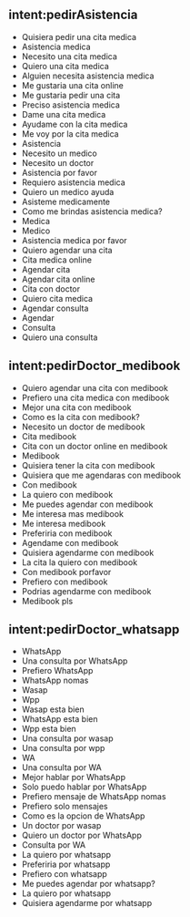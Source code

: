 ## intent:pedirAsistencia
- Quisiera pedir una cita medica
- Asistencia medica
- Necesito una cita medica
- Quiero una cita medica
- Alguien necesita asistencia medica
- Me gustaria una cita online
- Me gustaria pedir una cita
- Preciso asistencia medica
- Dame una cita medica
- Ayudame con la cita medica
- Me voy por la cita medica
- Asistencia
- Necesito un medico
- Necesito un doctor
- Asistencia por favor
- Requiero asistencia medica
- Quiero un medico ayuda
- Asisteme medicamente
- Como me brindas asistencia medica?
- Medica
- Medico
- Asistencia medica por favor
- Quiero agendar una cita
- Cita medica online
- Agendar cita
- Agendar cita online
- Cita con doctor
- Quiero cita medica
- Agendar consulta
- Agendar
- Consulta
- Quiero una consulta

## intent:pedirDoctor_medibook
- Quiero agendar una cita con medibook
- Prefiero una cita medica con medibook
- Mejor una cita con medibook
- Como es la cita con medibook?
- Necesito un doctor de medibook
- Cita medibook
- Cita con un doctor online en medibook
- Medibook
- Quisiera tener la cita con medibook
- Quisiera que me agendaras con medibook
- Con medibook
- La quiero con medibook
- Me puedes agendar con medibook
- Me interesa mas medibook
- Me interesa medibook
- Preferiria con medibook
- Agendame con medibook
- Quisiera agendarme con medibook
- La cita la quiero con medibook
- Con medibook porfavor
- Prefiero con medibook
- Podrias agendarme con medibook
- Medibook pls

## intent:pedirDoctor_whatsapp
- WhatsApp
- Una consulta por WhatsApp
- Prefiero WhatsApp
- WhatsApp nomas
- Wasap
- Wpp
- Wasap esta bien
- WhatsApp esta bien
- Wpp esta bien
- Una consulta por wasap
- Una consulta por wpp
- WA
- Una consulta por WA
- Mejor hablar por WhatsApp
- Solo puedo hablar por WhatsApp
- Prefiero mensaje de WhatsApp nomas
- Prefiero solo mensajes
- Como es la opcion de WhatsApp
- Un doctor por wasap
- Quiero un doctor por WhatsApp
- Consulta por WA
- La quiero por whatsapp
- Preferiria por whatsapp
- Prefiero con whatsapp
- Me puedes agendar por whatsapp?
- La quiero por whatsapp
- Quisiera agendarme por whatsapp
